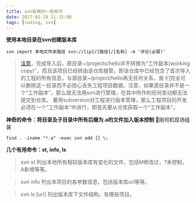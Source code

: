 ```yaml
---
title: svn有用的一些命令
date: 2017-02-19 11:15:08
tags: [coding, svn]
---
```

__使用本地目录在svn创建版本库__
```
svn import 本地文件夹路径 svn://[ip]/[路径]/[名称] -m '评论(必需)'
```
>    [注意](http://www.cnblogs.com/hitwtx/archive/2011/11/16/2251581.html)，完成导入后，原目录~/projects/hello并不转换为“工作副本(working copy)”，而且该项目已经转由该仓库接管，即该仓库中已经包含了首次导入的工程的所有信息，与源目录~/project/hello再无任何关系，我 们完全可以删除这一目录而不必担心丢失工程项目数据。注意，如果源目录并不是一个“工作副本”，那么就无法用svn进行管理，在其中所作的任何变动都无法 提交到仓库。
>    要用subversion对工程进行版本管理，那么工程项目的开发必须在一个“工作副本”中进行，即首先要从仓库获取一个“工作副本”。 

__神奇的命令：将目录及子目录中所有后缀为.a的文件加入版本控制__ 🙏刚司机现场组装
``` 
find . -iname "*.a" -exec svn add {} \;
```

__几个有用命令：st, info, ls__
>svn st 
列出本地所有相较版本库有变化的文件，包括M修改过，?未控制，A新增等等。

>svn info
列出本项目的各参数信息，包括版本库url等等。

>svn ls [url]
列出版本库下文件结构，有哪些项目。

